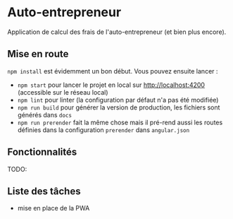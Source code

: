 # Auto-entrepreneur
Application de calcul des frais de l'auto-entrepreneur (et bien plus encore).

## Mise en route
`npm install` est évidemment un bon début. Vous pouvez ensuite lancer :
- `npm start` pour lancer le projet en local sur [http://localhost:4200]() (accessible sur le réseau local)
- `npm lint` pour linter (la configuration par défaut n'a pas été modifiée)
- `npm run build` pour générer la version de production, les fichiers sont générés dans `docs`
- `npm run prerender` fait la même chose mais il pré-rend aussi les routes définies dans la configuration `prerender` dans `angular.json`

## Fonctionnalités
TODO:

## Liste des tâches
- mise en place de la PWA
